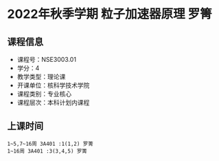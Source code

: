 # 2022年秋季学期 粒子加速器原理 罗箐






## 课程信息

- 课程号：NSE3003.01
- 学分：4
- 教学类型：理论课
- 开课单位：核科学技术学院
- 课程类别：专业核心
- 课程层次：本科计划内课程

## 上课时间

```
1~5,7~16周 3A401 :1(1,2) 罗箐
1~16周 3A401 :3(3,4,5) 罗箐
```


